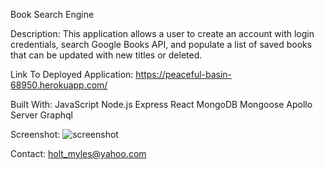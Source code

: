 Book Search Engine

Description:
This application allows a user to create an account with login credentials, search Google Books API, and populate a list of saved books that can be updated with new titles or deleted.

Link To Deployed Application: https://peaceful-basin-68950.herokuapp.com/ 

Built With:
JavaScript
Node.js
Express
React
MongoDB
Mongoose
Apollo Server
Graphql

Screenshot: 
![screenshot](https://imgur.com/VN6i0gr)

Contact: holt_myles@yahoo.com 